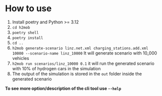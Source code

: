 # How to use
1. Install poetry and Python >= 3.12
2. `cd h2mob` 
3. `poetry shell`
4. `poetry install`
5. `cd ..`
6. `h2mob generate-scenario linz.net.xml charging_stations.add.xml 10000 --scenario-name linz_10000` It will generate scenario with 10_000 vehicles 
7. `h2mob run scenarios/linz_10000 0.1` it will run the generated scenario with 10% of hydrogen cars in the simulation 
8. The output of the simulation is stored in the `out` folder inside the generated scenario 

**To see more option/description of the cli tool use `--help`**